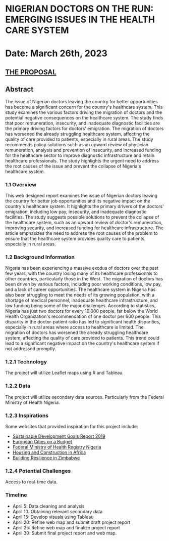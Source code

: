 # NIGERIAN DOCTORS ON THE RUN: EMERGING ISSUES IN THE HEALTH CARE SYSTEM
# Date:   March 26th, 2023
## <a href="https://fadojuaj.github.io/LA558_FADOJU_AYODELE/Final_Project_Documentation/FinalProject_Proposal.pdf" target="_blank" rel="noopener noreferrer">THE PROPOSAL</a>

## Abstract

The issue of Nigerian doctors leaving the country for better opportunities has become a significant concern for the country's healthcare system. This study examines the various factors driving the migration of doctors and the potential negative consequences on the healthcare system. The study finds that poor remuneration, insecurity, and inadequate diagnostic facilities are the primary driving factors for doctors' emigration. The migration of doctors has worsened the already struggling healthcare system, affecting the quality of care provided to patients, especially in rural areas. The study recommends policy solutions such as an upward review of physician remuneration, analysis and prevention of insecurity, and increased funding for the healthcare sector to improve diagnostic infrastructure and retain healthcare professionals. The study highlights the urgent need to address the root causes of the issue and prevent the collapse of Nigeria's healthcare system.

### 1.1	Overview

This web designed report examines the issue of Nigerian doctors leaving the country for better job opportunities and its negative impact on the country's healthcare system. It highlights the primary drivers of the doctors' emigration, including low pay, insecurity, and inadequate diagnostic facilities. The study suggests possible solutions to prevent the collapse of the healthcare system, such as an upward review of doctor's remuneration, improving security, and increased funding for healthcare infrastructure. The article emphasizes the need to address the root causes of the problem to ensure that the healthcare system provides quality care to patients, especially in rural areas.

### 1.2	Background Information 

Nigeria has been experiencing a massive exodus of doctors over the past few years, with the country losing many of its healthcare professionals to other countries, particularly those in the West. The migration of doctors has been driven by various factors, including poor working conditions, low pay, and a lack of career opportunities.
The healthcare system in Nigeria has also been struggling to meet the needs of its growing population, with a shortage of medical personnel, inadequate healthcare infrastructure, and low funding being some of the major challenges. According to statistics, Nigeria has just two doctors for every 10,000 people, far below the World Health Organization's recommendation of one doctor per 600 people. This disparity in the doctor-patient ratio has led to significant health disparities, especially in rural areas where access to healthcare is limited.
The migration of doctors has worsened the already struggling healthcare system, affecting the quality of care provided to patients. This trend could lead to a significant negative impact on the country's healthcare system if not addressed promptly.


### 1.2.1	Technology

The project will utilize Leaflet maps using R and Tableau.

### 1.2.2	Data

The project will utilize secondary data sources. Particularly from the Federal Ministry of Health Nigeria.

### 1.2.3	Inspirations

Some websites that provided inspiration for this project include:
- [Sustainable Development Goals Report 2019](https://undesa.maps.arcgis.com/apps/MapSeries/index.html?appid=48248a6f94604ab98f6ad29fa182efbd)
- [European Cities on a Budget](https://public.tableau.com/app/profile/sarah.bartlett/viz/EuropeanCitiesonaBudget/EuropeanCitiesonaBudget)
- [Federal Ministry of Health Registry Nigeria](https://hfr.health.gov.ng/)
- [Housing and Construction in Africa](https://public.tableau.com/app/profile/housingfinanceafrica/viz/HousingConstruction_FinalRevision/Story1)
- [Building Resilience in Zimbabwe](https://usaid.maps.arcgis.com/apps/Cascade/index.html?appid=6f320488a0c145a7ab23df33fa1f8288)

### 1.2.4	Potential Challenges 

Access to real-time data.

### Timeline

- April 5: Data cleaning and analysis
- April 10: Obtaining relevant secondary data 
- April 15: Develop visuals using Tableau 
- April 20: Refine web map and submit draft project report 
- April 25: Refine web map and finalize project report
- April 30: Submit final project report and web map.



